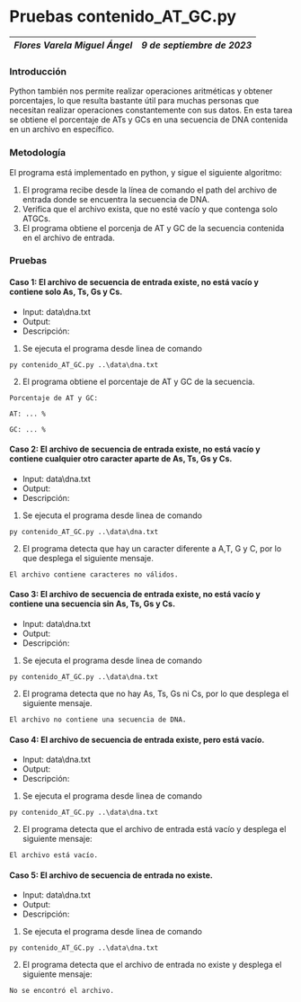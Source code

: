 # Pruebas contenido_AT_GC.py
| *Flores Varela Miguel Ángel* | *9 de septiembre de 2023* |
|--|--|

### Introducción

Python también nos permite realizar operaciones aritméticas y obtener porcentajes, lo que resulta bastante útil para muchas personas que necesitan realizar operaciones constantemente con sus datos. En esta tarea se obtiene el porcentaje de ATs y GCs en una secuencia de DNA contenida en un archivo en específico.


### Metodología

El programa está implementado en python, y sigue el siguiente algoritmo:

1. El programa recibe desde la línea de comando el path del archivo de entrada donde se encuentra la secuencia de DNA.
2. Verifica que el archivo exista, que no esté vacío y que contenga solo ATGCs.
3. El programa obtiene el porcenja de AT y GC de la secuencia contenida en el archivo de entrada.

### Pruebas

#### Caso 1: El archivo de secuencia de entrada existe, no está vacío y contiene solo As, Ts, Gs y Cs.

- Input: data\dna.txt
- Output:
- Descripción:

1. Se ejecuta el programa desde linea de comando

```{python}
py contenido_AT_GC.py ..\data\dna.txt
```

2. El programa obtiene el porcentaje de AT y GC de la secuencia.

```
Porcentaje de AT y GC:

AT: ... %

GC: ... %
```

#### Caso 2: El archivo de secuencia de entrada existe, no está vacío y contiene cualquier otro caracter aparte de As, Ts, Gs y Cs.

- Input: data\dna.txt 
- Output: 
- Descripción:

1. Se ejecuta el programa desde linea de comando

```{python}
py contenido_AT_GC.py ..\data\dna.txt
```

2. El programa detecta que hay un caracter diferente a A,T, G y C, por lo que desplega el siguiente mensaje.

```
El archivo contiene caracteres no válidos.
```

#### Caso 3: El archivo de secuencia de entrada existe, no está vacío y contiene una secuencia sin As, Ts, Gs y Cs.

- Input: data\dna.txt
- Output: 
- Descripción:

1. Se ejecuta el programa desde linea de comando

```{python}
py contenido_AT_GC.py ..\data\dna.txt
```

2. El programa detecta que no hay As, Ts, Gs ni Cs, por lo que desplega el siguiente mensaje.

```
El archivo no contiene una secuencia de DNA.
```

#### Caso 4: El archivo de secuencia de entrada existe, pero está vacío.

- Input: data\dna.txt
- Output: 
- Descripción:

1. Se ejecuta el programa desde linea de comando

```{python}
py contenido_AT_GC.py ..\data\dna.txt
```

2. El programa detecta que el archivo de entrada está vacío y desplega el siguiente mensaje:

```
El archivo está vacío.
```

#### Caso 5: El archivo de secuencia de entrada no existe.

- Input: data\dna.txt
- Output: 
- Descripción:

1. Se ejecuta el programa desde linea de comando

```{python}
py contenido_AT_GC.py ..\data\dna.txt
```

2. El programa detecta que el archivo de entrada no existe y desplega el siguiente mensaje:

```
No se encontró el archivo.
```

